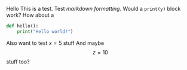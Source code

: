 Hello
This is a test.
Test _markdown formatting_.
Would a `print(y)` block work?
How about a
```python
def hello():
    print("Hello world!")
```
Also want to test $x = 5$ stuff
And maybe $$ z = 10 $$ stuff too?
